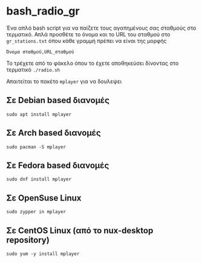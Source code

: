 # bash_radio_gr
Ένα απλό bash script για να παίζετε τους αγαπημένους σας σταθμούς στο τερματικό. Απλά προσθέτε το όνομα και το URL του σταθμού στο ```gr_stations.txt``` όπου κάθε γραμμή πρέπει να είναι της μορφής 

```Όνομα σταθμού,URL_σταθμού```

Το τρέχετε από το φάκελο όπου το έχετε αποθηκεύσει δίνοντας στο τερματικό
```./radio.sh```

Απαιτείται το πακέτο ```mplayer``` για να δουλεψει

## Σε Debian based διανομές
```sudo apt install mplayer```
## Σε Arch based διανομές
```sudo pacman -S mplayer```
## Σε Fedora based διανομές
```sudo dnf install mplayer```
## Σε OpenSuse Linux
```sudo zypper in mplayer```
## Σε CentOS Linux (από το nux-desktop repository)
```sudo yum -y install mplayer```
